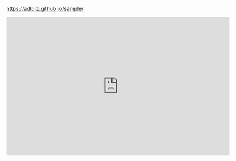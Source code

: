 https://adlcrz.github.io/sample/
<iframe width="600" height="371" seamless frameborder="0" scrolling="no" src="https://docs.google.com/spreadsheets/d/e/2PACX-1vT8Y5x9xT7PBgdmkvEn2RvUR_76DGj7ieuXCyYr6--COzUDD8eRuetNNTBLjKsQ_E48tEglZkB4V2HA/pubchart?oid=1041150590&amp;format=interactive"></iframe>
